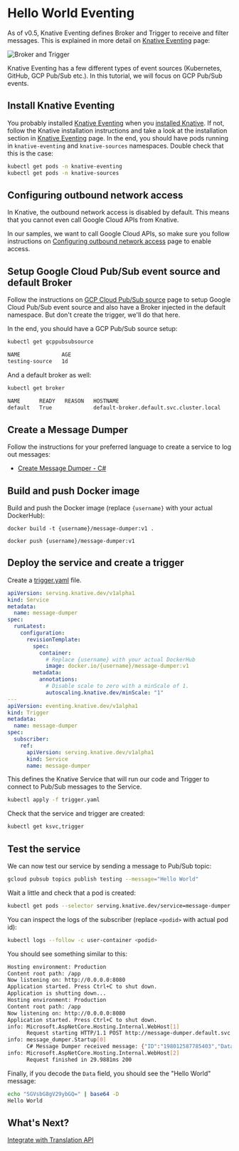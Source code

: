 # Hello World Eventing

As of v0.5, Knative Eventing defines Broker and Trigger to receive and filter messages. This is explained in more detail on [Knative Eventing](https://www.knative.dev/docs/eventing/) page:

![Broker and Trigger](https://www.knative.dev/docs/eventing/images/broker-trigger-overview.svg)

Knative Eventing has a few different types of event sources (Kubernetes, GitHub, GCP Pub/Sub etc.). In this tutorial, we will focus on GCP Pub/Sub events. 

## Install Knative Eventing

You probably installed [Knative Eventing](https://www.knative.dev/docs/eventing/) when you [installed Knative](https://www.knative.dev/docs/install/). If not, follow the Knative installation instructions and take a look at the installation section in [Knative Eventing](https://www.knative.dev/docs/eventing/) page. In the end, you should have pods running in `knative-eventing` and `knative-sources` namespaces. Double check that this is the case:

```bash
kubectl get pods -n knative-eventing
kubectl get pods -n knative-sources
```

## Configuring outbound network access

In Knative, the outbound network access is disabled by default. This means that you cannot even call Google Cloud APIs from Knative. 

In our samples, we want to call Google Cloud APIs, so make sure you follow instructions on [Configuring outbound network access](https://www.knative.dev/docs/serving/outbound-network-access/) page to enable access. 

## Setup Google Cloud Pub/Sub event source and default Broker

Follow the instructions on [GCP Cloud Pub/Sub source](https://www.knative.dev/docs/eventing/samples/gcp-pubsub-source/) page to setup Google Cloud Pub/Sub event source and also have a Broker injected in the default namespace. But don't create the trigger, we'll do that here. 

In the end, you should have a GCP Pub/Sub source setup:

```bash
kubectl get gcppubsubsource

NAME             AGE
testing-source   1d
```

And a default broker as well:

```bash
kubectl get broker

NAME      READY   REASON   HOSTNAME                                   
default   True             default-broker.default.svc.cluster.local   
```

## Create a Message Dumper

Follow the instructions for your preferred language to create a service to log out messages:

* [Create Message Dumper - C#](08-helloworldeventing-csharp.md)


## Build and push Docker image

Build and push the Docker image (replace `{username}` with your actual DockerHub): 

```docker
docker build -t {username}/message-dumper:v1 .

docker push {username}/message-dumper:v1
```

## Deploy the service and create a trigger

Create a [trigger.yaml](../eventing/message-dumper/trigger.yaml) file.

```yaml
apiVersion: serving.knative.dev/v1alpha1
kind: Service
metadata:
  name: message-dumper
spec:
  runLatest:
    configuration:
      revisionTemplate:
        spec:
          container:
            # Replace {username} with your actual DockerHub
            image: docker.io/{username}/message-dumper:v1
        metadata:
          annotations:
            # Disable scale to zero with a minScale of 1.
            autoscaling.knative.dev/minScale: "1"
---
apiVersion: eventing.knative.dev/v1alpha1
kind: Trigger
metadata:
  name: message-dumper
spec:
  subscriber:
    ref:
      apiVersion: serving.knative.dev/v1alpha1
      kind: Service
      name: message-dumper
```

This defines the Knative Service that will run our code and Trigger to connect to Pub/Sub messages to the Service.

```bash
kubectl apply -f trigger.yaml
```

Check that the service and trigger are created:

```bash
kubectl get ksvc,trigger
```
## Test the service

We can now test our service by sending a message to Pub/Sub topic:

```bash
gcloud pubsub topics publish testing --message="Hello World"
```

Wait a little and check that a pod is created:

```bash
kubectl get pods --selector serving.knative.dev/service=message-dumper
```
You can inspect the logs of the subscriber (replace `<podid>` with actual pod id):

```bash
kubectl logs --follow -c user-container <podid>
```
You should see something similar to this:

```bash
Hosting environment: Production
Content root path: /app
Now listening on: http://0.0.0.0:8080
Application started. Press Ctrl+C to shut down.
Application is shutting down...
Hosting environment: Production
Content root path: /app
Now listening on: http://0.0.0.0:8080
Application started. Press Ctrl+C to shut down.
info: Microsoft.AspNetCore.Hosting.Internal.WebHost[1]
      Request starting HTTP/1.1 POST http://message-dumper.default.svc.cluster.local/ application/json 108
info: message_dumper.Startup[0]
      C# Message Dumper received message: {"ID":"198012587785403","Data":"SGVsbG8gV29ybGQ=","Attributes":null,"PublishTime":"2019-01-21T15:25:58.25Z"}
info: Microsoft.AspNetCore.Hosting.Internal.WebHost[2]
      Request finished in 29.9881ms 200 
```
Finally, if you decode the `Data` field, you should see the "Hello World" message:

```bash
echo "SGVsbG8gV29ybGQ=" | base64 -D
Hello World
```

## What's Next?
[Integrate with Translation API](09-translationeventing.md)